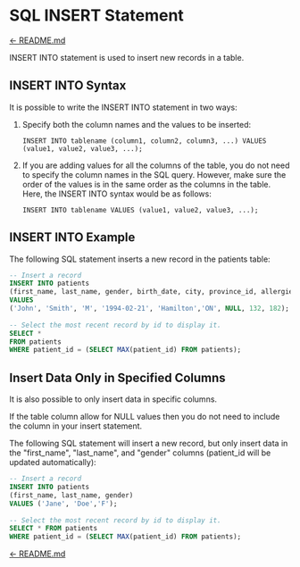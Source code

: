 # SQL INSERT Statement

[← README.md](../README.md)

INSERT INTO statement is used to insert new records in a table.

## INSERT INTO Syntax

It is possible to write the INSERT INTO statement in two ways:

1. Specify both the column names and the values to be inserted:

    `INSERT INTO tablename (column1, column2, column3, ...)
    VALUES (value1, value2, value3, ...);`

2. If you are adding values for all the columns of the table, you do not need to specify the column names in the SQL query. However, make sure the order of the values is in the same order as the columns in the table. Here, the INSERT INTO syntax would be as follows:

    `INSERT INTO tablename
    VALUES (value1, value2, value3, ...);`

## INSERT INTO Example

The following SQL statement inserts a new record in the patients table:

```sql
-- Insert a record
INSERT INTO patients 
(first_name, last_name, gender, birth_date, city, province_id, allergies, weight, height)
VALUES
('John', 'Smith', 'M', '1994-02-21', 'Hamilton','ON', NULL, 132, 182);
 
-- Select the most recent record by id to display it.
SELECT * 
FROM patients
WHERE patient_id = (SELECT MAX(patient_id) FROM patients);
```

## Insert Data Only in Specified Columns
It is also possible to only insert data in specific columns.

If the table column allow for NULL values then you do not need to include the column in your insert statement.

The following SQL statement will insert a new record, but only insert data in the "first_name", "last_name", and "gender" columns (patient_id will be updated automatically):

```sql
-- Insert a record
INSERT INTO patients 
(first_name, last_name, gender)
VALUES ('Jane', 'Doe','F');
    
-- Select the most recent record by id to display it.
SELECT * FROM patients
WHERE patient_id = (SELECT MAX(patient_id) FROM patients);
```

[← README.md](../README.md)
